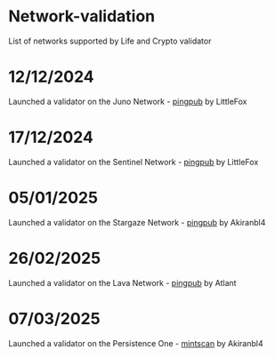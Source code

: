 # Network-validation
List of networks supported by Life and Crypto validator

# 12/12/2024

Launched a validator on the Juno Network - [pingpub](https://ping.pub/juno/staking/junovaloper1tx2u0nvjwregdv6a5t5k7z0krv6l8l6hgq4z85) by LittleFox

# 17/12/2024 

Launched a validator on the Sentinel Network - [pingpub](https://ping.pub/sentinel/staking/sentvaloper1lrtqpguzx3l674nt05mcnln2yxd2raphxdfkvw) by LittleFox

# 05/01/2025

Launched a validator on the Stargaze Network - [pingpub](https://ping.pub/stargaze/staking/starsvaloper1ghrj4utqa849kxfkcau4mwt8s0txgrt99ddgyz) by Akiranbl4

# 26/02/2025
Launched a validator on the Lava Network - [pingpub](https://ping.pub/lava/staking/lava@valoper1w4yyt0r9xc9y8x548jmfj83mztwpn8ngk04tsu) by Atlant

# 07/03/2025  
Launched a validator on the Persistence One - [mintscan](https://www.mintscan.io/persistence/validators/persistencevaloper1arxtft7kw32y94ae5h794mn6wtsp3supm5a2j3?sector=power-events) by Akiranbl4
